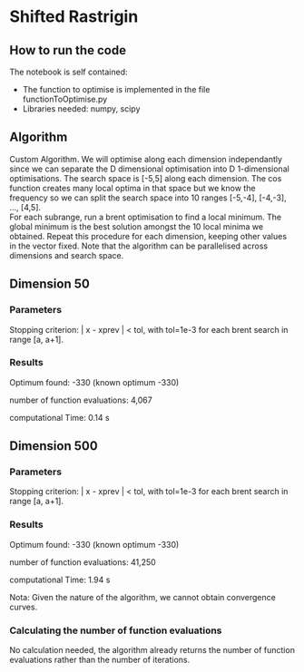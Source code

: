 # Shifted Rastrigin

## How to run the code

The notebook is self contained:
* The function to optimise is implemented in the file functionToOptimise.py  
* Libraries needed: numpy, scipy

## Algorithm

Custom Algorithm.
We will optimise along each dimension independantly since we can separate the D dimensional optimisation into D 1-dimensional optimisations. The search space is [-5,5] along each dimension. The cos function creates many local optima in that space but we know the frequency so we can split the search space into 10 ranges [-5,-4], [-4,-3], ..., [4,5].  
For each subrange, run a brent optimisation to find a local minimum. The global minimum is the best solution amongst the 10 local minima we obtained.  Repeat this procedure for each dimension, keeping other values in the vector fixed. Note that the algorithm can be parallelised across dimensions and search space.

## Dimension 50

### Parameters

Stopping criterion: | x - xprev | < tol, with tol=1e-3 for each brent search in range [a, a+1].

### Results

Optimum found: -330 (known optimum -330)

number of function evaluations: 4,067

computational Time: 0.14 s

## Dimension 500

### Parameters

Stopping criterion: | x - xprev | < tol, with tol=1e-3 for each brent search in range [a, a+1].

### Results

Optimum found: -330 (known optimum -330)

number of function evaluations: 41,250

computational Time: 1.94 s

Nota: Given the nature of the algorithm, we cannot obtain convergence curves.


### Calculating the number of function evaluations

No calculation needed, the algorithm already returns the number of function evaluations rather than the number of iterations.
